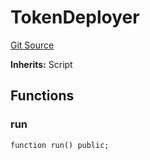 # TokenDeployer
[Git Source](https://github.com-VargaElod23/Taraxa-project/bridge/blob/996f61a29d91a8326c805bfdad924088129ae1a7/src/scripts/Token.deploy.s.sol)

**Inherits:**
Script


## Functions
### run


```solidity
function run() public;
```

